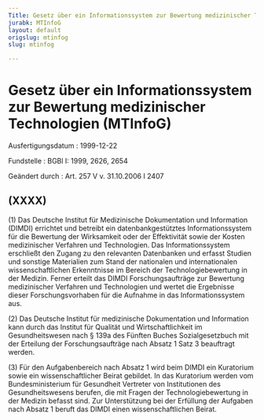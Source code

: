 ```yaml
---
Title: Gesetz über ein Informationssystem zur Bewertung medizinischer Technologien
jurabk: MTInfoG
layout: default
origslug: mtinfog
slug: mtinfog

---
```


# Gesetz über ein Informationssystem zur Bewertung medizinischer Technologien (MTInfoG)

Ausfertigungsdatum
:   1999-12-22

Fundstelle
:   BGBl I: 1999, 2626, 2654

Geändert durch
:   Art. 257 V v. 31.10.2006 I 2407

## (XXXX)

(1) Das Deutsche Institut für Medizinische Dokumentation und
Information (DIMDI) errichtet und betreibt ein datenbankgestütztes
Informationssystem für die Bewertung der Wirksamkeit oder der
Effektivität sowie der Kosten medizinischer Verfahren und
Technologien. Das Informationssystem erschließt den Zugang zu den
relevanten Datenbanken und erfasst Studien und sonstige Materialien
zum Stand der nationalen und internationalen wissenschaftlichen
Erkenntnisse im Bereich der Technologiebewertung in der Medizin.
Ferner erteilt das DIMDI Forschungsaufträge zur Bewertung
medizinischer Verfahren und Technologien und wertet die Ergebnisse
dieser Forschungsvorhaben für die Aufnahme in das Informationssystem
aus.

(2) Das Deutsche Institut für medizinische Dokumentation und
Information kann durch das Institut für Qualität und
Wirtschaftlichkeit im Gesundheitswesen nach § 139a des Fünften Buches
Sozialgesetzbuch mit der Erteilung der Forschungsaufträge nach Absatz
1 Satz 3 beauftragt werden.

(3) Für den Aufgabenbereich nach Absatz 1 wird beim DIMDI ein
Kuratorium sowie ein wissenschaftlicher Beirat gebildet. In das
Kuratorium werden vom Bundesministerium für Gesundheit Vertreter von
Institutionen des Gesundheitswesens berufen, die mit Fragen der
Technologiebewertung in der Medizin befasst sind. Zur Unterstützung
bei der Erfüllung der Aufgaben nach Absatz 1 beruft das DIMDI einen
wissenschaftlichen Beirat.


